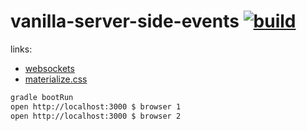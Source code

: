 vanilla-server-side-events [![build](https://travis-ci.org/daggerok/reactive-spring.svg?branch=sse)](https://travis-ci.org/daggerok/reactive-spring)
==========================

links:
- [websockets](https://www.youtube.com/watch?v=nxakp15CACY)
- [materialize.css](http://materializecss.com/)

```bash
gradle bootRun
open http://localhost:3000 $ browser 1
open http://localhost:3000 $ browser 2
```
